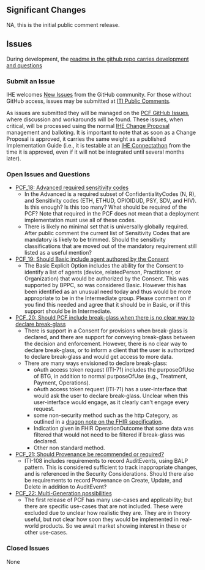 
## Significant Changes

NA, this is the initial public comment release.

## Issues

During development, the [readme in the github repo carries development and questions](https://github.com/IHE/ITI.PCF/blob/master/README.md)

### Submit an Issue

IHE welcomes [New Issues](https://github.com/IHE/ITI.PCF/issues/new/choose)
from the GitHub community. For those without GitHub access, issues may be
submitted at [ITI Public Comments](https://www.ihe.net/ITI_Public_Comments/).

As issues are submitted they will be managed on the
[PCF GitHub Issues](https://github.com/IHE/ITI.PCF/issues), where discussion and
workarounds will be found. These issues, when critical, will be processed using the normal
[IHE Change Proposal](https://wiki.ihe.net/index.php/Category:CPs) management and balloting.
It is important to note that as soon as a Change Proposal is approved, it carries the same
weight as a published Implementation Guide (i.e., it is testable at an
[IHE Connectathon](https://www.ihe.net/participate/connectathon/) from the time
it is approved, even if it will not be integrated until several months later).

### Open Issues and Questions

- [PCF_18: Advanced required sensitivity codes](https://github.com/IHE/ITI.PCF/issues/18)
  - In the Advanced is a required subset of ConfidentialityCodes (N, R), and Sensitivity codes (ETH, ETHUD, OPIOIDUD, PSY, SDV, and HIV). Is this enough? Is this too many? What should be required of the PCF? Note that required in the PCF does not mean that a deployment implementation must use all of these codes.
  - There is likely no minimal set that is universally globally required. After public comment the current list of Sensitivity Codes that are mandatory is likely to be trimmed.  Should the sensitivity classifications that are moved out of the mandatory requirement still listed as a useful mention?
- [PCF_19: Should Basic include agent authored by the Consent](https://github.com/IHE/ITI.PCF/issues/19)
  - The Basic Explicit Option includes the ability for the Consent to identify a list of agents (device, relatedPerson, Practitioner, or Organization) that would be authorized by the Consent. This was supported by BPPC, so was considered Basic. However this has been identified as an unusual need today and thus would be more appropriate to be in the Intermediate group. Please comment on if you find this needed and agree that it should be in Basic, or if this support should be in Intermediate.
- [PCF_20: Should PCF include break-glass when there is no clear way to declare break-glass](https://github.com/IHE/ITI.PCF/issues/20)
  - There is support in a Consent for provisions when break-glass is declared, and there are support for conveying break-glass between the decision and enforcement. However, there is no clear way to declare break-glass, or to inform a client that the user is authorized to declare break-glass and would get access to more data.
  - There are many ways envisioned to declare break-glass:
    - oAuth access token request (ITI-71) includes the purposeOfUse of BTG, in addition to normal purposeOfUse (e.g., Treatment, Payment, Operations).
    - oAuth access token request (ITI-71) has a user-interface that would ask the user to declare break-glass. Unclear when this user-interface would engage, as it clearly can't engage every request.
    - some non-security method such as the http Category, as outlined in a [dragon note on the FHIR specification](http://hl7.org/fhir/R4B/security-labels.html#break-the-glass).
    - Indication given in FHIR OperationOutcome that some data was filtered that would not need to be filtered if break-glass was declared.
    - Other non standard method.
- [PCF_21: Should Provenance be recommended or required?](https://github.com/IHE/ITI.PCF/issues/21)
  - ITI-108 includes requirements to record AuditEvents, using BALP pattern. This is considered sufficient to track inappropriate changes, and is referenced in the Security Considerations. Should there also be requirements to record Provenance on Create, Update, and Delete in addition to AuditEvent?
- [PCF_22: Multi-Generation possibilities](https://github.com/IHE/ITI.PCF/issues/39) 
  - The first release of PCF has many use-cases and applicability; but there are specific use-cases that are not included. These were excluded due to unclear how realistic they are. They are in theory useful, but not clear how soon they would be implemented in real-world products. So we await market showing interest in these or other use-cases.

### Closed Issues

None
